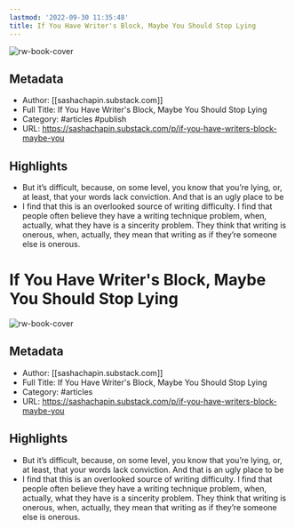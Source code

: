 ```yaml
---
lastmod: '2022-09-30 11:35:48'
title: If You Have Writer's Block, Maybe You Should Stop Lying
---
```


![rw-book-cover](https://readwise-assets.s3.amazonaws.com/static/images/article1.be68295a7e40.png)

## Metadata
- Author: [[sashachapin.substack.com]]
- Full Title: If You Have Writer's Block, Maybe You Should Stop Lying
- Category: #articles #publish 
- URL: https://sashachapin.substack.com/p/if-you-have-writers-block-maybe-you

## Highlights
- But it’s difficult, because, on some level, you know that you’re lying, or, at least, that your words lack conviction. And that is an ugly place to be
- I find that this is an overlooked source of writing difficulty. I find that people often believe they have a writing technique problem, when, actually, what they have is a sincerity problem. They think that writing is onerous, when, actually, they mean that writing as if they’re someone else is onerous.
# If You Have Writer's Block, Maybe You Should Stop Lying

![rw-book-cover](https://readwise-assets.s3.amazonaws.com/static/images/article1.be68295a7e40.png)

## Metadata
- Author: [[sashachapin.substack.com]]
- Full Title: If You Have Writer's Block, Maybe You Should Stop Lying
- Category: #articles
- URL: https://sashachapin.substack.com/p/if-you-have-writers-block-maybe-you

## Highlights
- But it’s difficult, because, on some level, you know that you’re lying, or, at least, that your words lack conviction. And that is an ugly place to be
- I find that this is an overlooked source of writing difficulty. I find that people often believe they have a writing technique problem, when, actually, what they have is a sincerity problem. They think that writing is onerous, when, actually, they mean that writing as if they’re someone else is onerous.